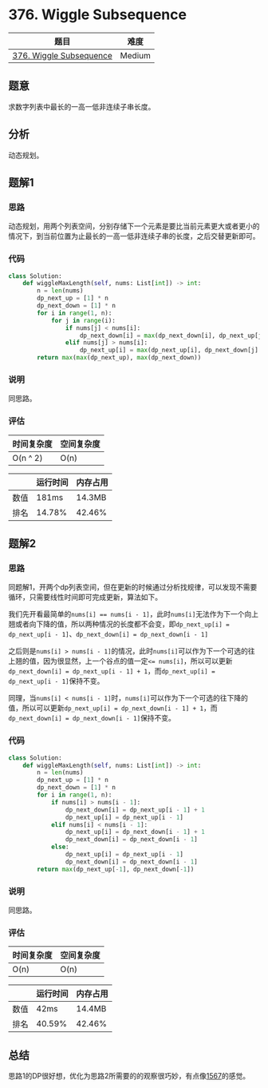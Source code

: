 # 376. Wiggle Subsequence

| 题目 | 难度 |
| ---- | ---- |
| [376. Wiggle Subsequence](https://leetcode.com/problems/remove-element/) | Medium |

## 题意

求数字列表中最长的一高一低非连续子串长度。

## 分析

动态规划。

## 题解1

### 思路

动态规划，用两个列表空间，分别存储下一个元素是要比当前元素更大或者更小的情况下，到当前位置为止最长的一高一低非连续子串的长度，之后交替更新即可。

### 代码

```python
class Solution:
    def wiggleMaxLength(self, nums: List[int]) -> int:
        n = len(nums)
        dp_next_up = [1] * n
        dp_next_down = [1] * n
        for i in range(1, n):
            for j in range(i):
                if nums[j] < nums[i]:
                    dp_next_down[i] = max(dp_next_down[i], dp_next_up[j] + 1)
                elif nums[j] > nums[i]:
                    dp_next_up[i] = max(dp_next_up[i], dp_next_down[j] + 1)
        return max(max(dp_next_up), max(dp_next_down))
```

### 说明

同思路。

### 评估

| 时间复杂度 | 空间复杂度 |
| ---- | ---- |
| O(n ^ 2) | O(n) |

| | 运行时间 | 内存占用 |
| ---- | ---- | ---- |
| 数值 | 181ms | 14.3MB |
| 排名 | 14.78% | 42.46% |

## 题解2

### 思路

同题解1，开两个dp列表空间，但在更新的时候通过分析找规律，可以发现不需要循环，只需要线性时间即可完成更新，算法如下。

我们先开看最简单的`nums[i] == nums[i - 1]`，此时`nums[i]`无法作为下一个向上翘或者向下降的值，所以两种情况的长度都不会变，即`dp_next_up[i] = dp_next_up[i - 1]`、`dp_next_down[i] = dp_next_down[i - 1]`

之后则是`nums[i] > nums[i - 1]`的情况，此时`nums[i]`可以作为下一个可选的往上翘的值，因为很显然，上一个谷点的值一定`<= nums[i]`，所以可以更新`dp_next_down[i] = dp_next_up[i - 1] + 1`，而`dp_next_up[i] = dp_next_up[i - 1]`保持不变。

同理，当`nums[i] < nums[i - 1]`时，`nums[i]`可以作为下一个可选的往下降的值，所以可以更新`dp_next_up[i] = dp_next_down[i - 1] + 1`，而`dp_next_down[i] = dp_next_down[i - 1]`保持不变。

### 代码

```python
class Solution:
    def wiggleMaxLength(self, nums: List[int]) -> int:
        n = len(nums)
        dp_next_up = [1] * n
        dp_next_down = [1] * n
        for i in range(1, n):
            if nums[i] > nums[i - 1]:
                dp_next_down[i] = dp_next_up[i - 1] + 1
                dp_next_up[i] = dp_next_up[i - 1]
            elif nums[i] < nums[i - 1]:
                dp_next_up[i] = dp_next_down[i - 1] + 1
                dp_next_down[i] = dp_next_down[i - 1]
            else:
                dp_next_up[i] = dp_next_up[i - 1]
                dp_next_down[i] = dp_next_down[i - 1]
        return max(dp_next_up[-1], dp_next_down[-1])
```

### 说明

同思路。

### 评估

| 时间复杂度 | 空间复杂度 |
| ---- | ---- |
| O(n) | O(n) |

| | 运行时间 | 内存占用 |
| ---- | ---- | ---- |
| 数值 | 42ms | 14.4MB |
| 排名 | 40.59% | 42.46% |

## 总结

思路1的DP很好想，优化为思路2所需要的的观察很巧妙，有点像[1567](1567.md)的感觉。
